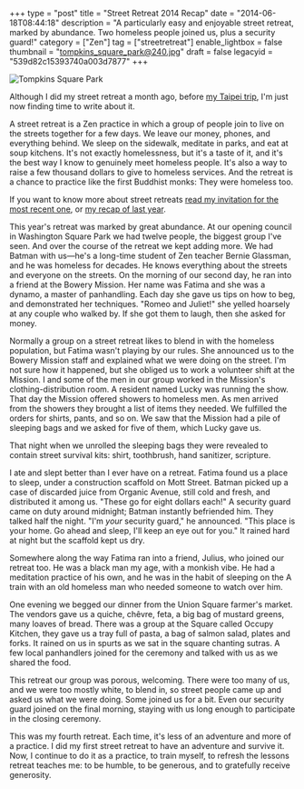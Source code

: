 +++
type = "post"
title = "Street Retreat 2014 Recap"
date = "2014-06-18T08:44:18"
description = "A particularly easy and enjoyable street retreat, marked by abundance. Two homeless people joined us, plus a security guard!"
category = ["Zen"]
tag = ["streetretreat"]
enable_lightbox = false
thumbnail = "tompkins_square_park@240.jpg"
draft = false
legacyid = "539d82c15393740a003d7877"
+++

<p><img style="display:block; margin-left:auto; margin-right:auto;" src="tompkins_square_park.jpg" alt="Tompkins Square Park" title="Tompkins Square Park" /></p>
<p>Although I did my street retreat a month ago, before <a href="/blog/pycon-apac-2014-recap/">my Taipei trip</a>, I'm just now finding time to write about it.</p>
<p>A street retreat is a Zen practice in which a group of people join to live on the streets together for a few days. We leave our money, phones, and everything behind. We sleep on the sidewalk, meditate in parks, and eat at soup kitchens. It's not exactly homelessness, but it's a taste of it, and it's the best way I know to genuinely meet homeless people. It's also a way to raise a few thousand dollars to give to homeless services. And the retreat is a chance to practice like the first Buddhist monks: They were homeless too.</p>
<p>If you want to know more about street retreats <a href="/blog/invitation-street-retreat-may-2014/">read my invitation for the most recent one</a>, or <a href="/blog/street-retreat-recap/">my recap of last year</a>.</p>
<p>This year's retreat was marked by great abundance. At our opening council in Washington Square Park we had twelve people, the biggest group I've seen. And over the course of the retreat we kept adding more. We had Batman with us&mdash;he's a long-time student of Zen teacher Bernie Glassman, and he was homeless for decades. He knows everything about the streets and everyone on the streets. On the morning of our second day, he ran into a friend at the Bowery Mission. Her name was Fatima and she was a dynamo, a master of panhandling. Each day she gave us tips on how to beg, and demonstrated her techniques. "Romeo and Juliet!" she yelled hoarsely at any couple who walked by. If she got them to laugh, then she asked for money.</p>
<p>Normally a group on a street retreat likes to blend in with the homeless population, but Fatima wasn't playing by our rules. She announced us to the Bowery Mission staff and explained what we were doing on the street. I'm not sure how it happened, but she obliged us to work a volunteer shift at the Mission. I and some of the men in our group worked in the Mission's clothing-distribution room. A resident named Lucky was running the show. That day the Mission offered showers to homeless men. As men arrived from the showers they brought a list of items they needed. We fulfilled the orders for shirts, pants, and so on. We saw that the Mission had a pile of sleeping bags and we asked for five of them, which Lucky gave us.</p>
<p>That night when we unrolled the sleeping bags they were revealed to contain street survival kits: shirt, toothbrush, hand sanitizer, scripture.</p>
<p>I ate and slept better than I ever have on a retreat. Fatima found us a place to sleep, under a construction scaffold on Mott Street. Batman picked up a case of discarded juice from Organic Avenue, still cold and fresh, and distributed it among us. "These go for eight dollars each!" A security guard came on duty around midnight; Batman instantly befriended him. They talked half the night. "I'm <em>your</em> security guard," he announced. "This place is your home. Go ahead and sleep, I'll keep an eye out for you." It rained hard at night but the scaffold kept us dry.</p>
<p>Somewhere along the way Fatima ran into a friend, Julius, who joined our retreat too. He was a black man my age, with a monkish vibe. He had a meditation practice of his own, and he was in the habit of sleeping on the A train with an old homeless man who needed someone to watch over him.</p>
<p>One evening we begged our dinner from the Union Square farmer's market. The vendors gave us a quiche, ch&ecirc;vre, feta, a big bag of mustard greens, many loaves of bread. There was a group at the Square called Occupy Kitchen, they gave us a tray full of pasta, a bag of salmon salad, plates and forks. It rained on us in spurts as we sat in the square chanting sutras. A few local panhandlers joined for the ceremony and talked with us as we shared the food.</p>
<p>This retreat our group was porous, welcoming. There were too many of us, and we were too mostly white, to blend in, so street people came up and asked us what we were doing. Some joined us for a bit. Even our security guard joined on the final morning, staying with us long enough to participate in the closing ceremony.</p>
<p>This was my fourth retreat. Each time, it's less of an adventure and more of a practice. I did my first street retreat to have an adventure and survive it. Now, I continue to do it as a practice, to train myself, to refresh the lessons retreat teaches me: to be humble, to be generous, and to gratefully receive generosity.</p>
